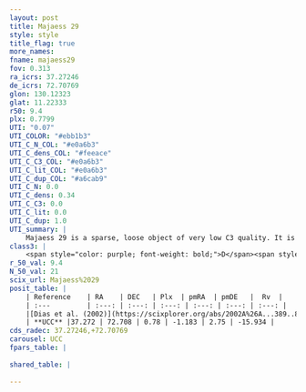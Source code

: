 ```yaml
---
layout: post
title: Majaess 29
style: style
title_flag: true
more_names: 
fname: majaess29
fov: 0.313
ra_icrs: 37.27246
de_icrs: 72.70769
glon: 130.12323
glat: 11.22333
r50: 9.4
plx: 0.7799
UTI: "0.07"
UTI_COLOR: "#ebb1b3"
UTI_C_N_COL: "#e0a6b3"
UTI_C_dens_COL: "#feeace"
UTI_C_C3_COL: "#e0a6b3"
UTI_C_lit_COL: "#e0a6b3"
UTI_C_dup_COL: "#a6cab9"
UTI_C_N: 0.0
UTI_C_dens: 0.34
UTI_C_C3: 0.0
UTI_C_lit: 0.0
UTI_C_dup: 1.0
UTI_summary: |
    Majaess 29 is a sparse, loose object of very low C3 quality. It is rarely studied in the literature, with no articles listed in the last 23 years.<br><br><span style="color: #99180f; font-weight: bold;">Warning: </span>contains less than 25 stars with <i>P>0.5</i> estimated.
class3: |
    <span style="color: purple; font-weight: bold;">D</span><span style="color: purple; font-weight: bold;">D</span>
r_50_val: 9.4
N_50_val: 21
scix_url: Majaess%2029
posit_table: |
    | Reference    | RA    | DEC   | Plx  | pmRA  | pmDE   |  Rv  |
    | :---         | :---: | :---: | :---: | :---: | :---: | :---: |
    |[Dias et al. (2002)](https://scixplorer.org/abs/2002A%26A...389..871D) | 37.029 | 72.626 | -- | -0.97 | 2.94 | -- |
    | **UCC** |37.272 | 72.708 | 0.78 | -1.183 | 2.75 | -15.934 | 
cds_radec: 37.27246,+72.70769
carousel: UCC
fpars_table: |
    
shared_table: |
    
---
```

